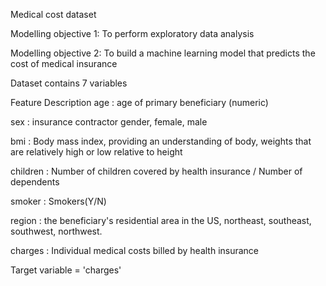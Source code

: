 Medical cost dataset

Modelling objective 1: To perform exploratory data analysis

Modelling objective 2: To build a machine learning model that predicts the cost of medical insurance

Dataset contains 7 variables

Feature         Description
age   :      age of primary beneficiary (numeric)

sex    :     insurance contractor gender, female, male

bmi    :     Body mass index, providing an understanding of body, weights that are relatively high or low relative to height

children :   Number of children covered by health insurance / Number of dependents

smoker  : Smokers(Y/N)

region   : the beneficiary's residential area in the US, northeast, southeast, southwest, northwest.

charges  : Individual medical costs billed by health insurance

Target variable = 'charges'

